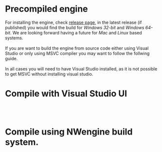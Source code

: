# Precompiled engine

For installing the engine, check [release page](hhttps://github.com/Wildric-Auric/NWengine/releases), in the latest release (if published) you would find the build for *Windows 32-bit* and *Windows 64-bit*.
We are looking forward having a future for *Mac* and *Linux* based systems.
<br></br>
If you are want to build the engine from source code either using Visual Studio or only using MSVC compiler you may want to follow the follwing guide.
<br></br>
In all cases you will need to have Visual Studio installed, as it is not possible to get MSVC without installing visual studio.

# Compile with Visual Studio UI
<br></br>
# Compile using NWengine build system.



